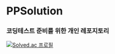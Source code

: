 # PPSolution
### 코딩테스트 준비를 위한 개인 레포지토리
[![Solved.ac
프로필](http://mazassumnida.wtf/api/generate_badge?boj={handle})](https://solved.ac/{[handle](https://solved.ac/profile/kbm6609)})
